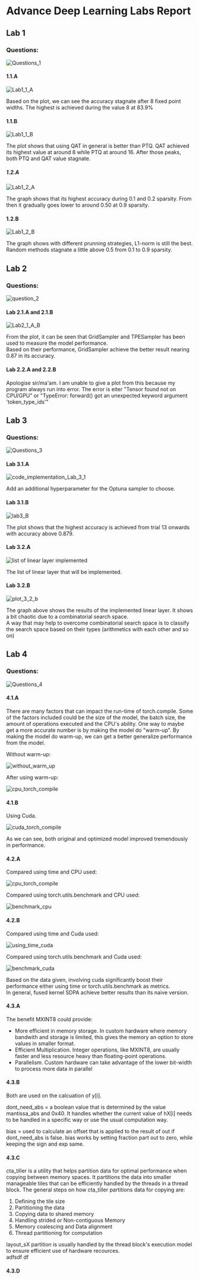 # Advance Deep Learning Labs Report

## Lab 1
### Questions:

![Questions_1](https://github.com/user-attachments/assets/94784592-a155-4b27-9c9e-40dfbbe4fc1f)

#### 1.1.A

![Lab1_1_A](https://github.com/user-attachments/assets/fe91235b-e30f-45ad-9ce9-b310ee08130f)

Based on the plot, we can see the accuracy stagnate after 8 fixed point widths. The highest is achieved during the value 8 at 83.9%


#### 1.1.B

![Lab1_1_B](https://github.com/user-attachments/assets/45192965-9609-4714-aa7a-0aa5683cccba)

The plot shows that using QAT in general is better than PTQ. QAT achieved its highest value at around 8 while PTQ at around 16. After those peaks, both PTQ and QAT value stagnate.

##### 1.2.A

![Lab1_2_A](https://github.com/user-attachments/assets/fbf038fb-e2f2-4294-b45c-7fe29744941c)

The graph shows that its highest accuracy during 0.1 and 0.2 sparsity. From then it gradually goes lower to around 0.50 at 0.9 sparsity.

#### 1.2.B

![Lab1_2_B](https://github.com/user-attachments/assets/d27d1ad1-66bc-4da4-bb6b-3392ceab44da)

The graph shows with different prunning strategies, L1-norm is still the best. Random methods stagnate a little above 0.5 from 0.1 to 0.9 sparsity.


## Lab 2
### Questions:

![question_2](https://github.com/user-attachments/assets/db1a047c-b629-4461-a116-e87ae86b8b06)

#### Lab 2.1.A and 2.1.B

![Lab2_1_A_B](https://github.com/user-attachments/assets/23842b96-cdbf-48f5-a413-c311996a2241)

From the plot, it can be seen that GridSampler and TPESampler has been used to measure the model performance.\
Based on their performance, GridSampler achieve the better result nearing 0.87 in its accuracy.


#### Lab 2.2.A and 2.2.B

Apologise sir/ma'am. I am unable to give a plot from this because my program always run into error. The error is eiter "Tensor found not on CPU/GPU" or "TypeError: forward() got an unexpected keyword argument 'token_type_ids'"

## Lab 3
### Questions:

![Questions_3](https://github.com/user-attachments/assets/c9e3c4cc-76b3-4210-9a6b-fa13ac148bc7)

#### Lab 3.1.A

![code_implementation_Lab_3_1](https://github.com/user-attachments/assets/42234dea-7543-4691-83df-2bb663a394e9)

Add an additional hyperparameter for the Optuna sampler to choose.

#### Lab 3.1.B


![lab3_B](https://github.com/user-attachments/assets/e2b07ada-2da9-48d3-90cd-3306df1c068e)

The plot shows that the highest accuracy is achieved from trial 13 onwards with accuracy above 0.879.

#### Lab 3.2.A

![list of linear layer implemented](https://github.com/user-attachments/assets/4a53ebef-b5f4-4678-b122-cde4d000a298)

The list of linear layer that will be implemented.

#### Lab 3.2.B

![plot_3_2_b](https://github.com/user-attachments/assets/8d7b9bd2-6251-47e8-bdf7-4b010232202c)

The graph above shows the results of the implemented linear layer. It shows a bit chaotic due to a combinatorial search space.\
A way that may help to overcome combinatorial search space is to classify the search space based on their types (arithmetics with each other and so on) 

## Lab 4
### Questions:
![Questions_4](https://github.com/user-attachments/assets/e1402b90-ebeb-4ef5-8f93-83a4f8daad96)

#### 4.1.A
There are many factors that can impact the run-time of torch.compile. Some of the factors included could be the size of the model, 
the batch size, the amount of operations executed and the CPU's ability. One way to maybe get a more accurate number is by making the model
do "warm-up". By making the model do warm-up, we can get a better generalize performance from the model.

Without warm-up:

![without_warm_up](https://github.com/user-attachments/assets/52053299-fcaa-48c3-b143-3d9846b4660b)


After using warm-up:

![cpu_torch_compile](https://github.com/user-attachments/assets/897f0a4a-0cf3-44d0-a959-03f961f6d974)


#### 4.1.B
Using Cuda.

![cuda_torch_compile](https://github.com/user-attachments/assets/75c1c69a-5419-4a7b-9f75-d11a9fe4aa96)

As we can see, both original and optimized model improved tremendously in performance.

#### 4.2.A
Compared using time and CPU used:

![cpu_torch_compile](https://github.com/user-attachments/assets/d1d048ab-f705-4bfe-91ea-69801113e231)

Compared using torch.utils.benchmark and CPU used:

![benchmark_cpu](https://github.com/user-attachments/assets/f2dc9ac5-a231-433a-bc48-eead065df747)


#### 4.2.B

Compared using time and Cuda used:

![using_time_cuda](https://github.com/user-attachments/assets/25cff6a8-6e48-4b08-a40d-db376ad2fa4f)

Compared using torch.utils.benchmark and Cuda used:

![benchmark_cuda](https://github.com/user-attachments/assets/d45ea59d-9ade-4022-8cd7-e9fcd1ecf5db)

Based on the data given, involving cuda significantly boost their performance either using time or torch.utils.benchmark as metrics.\
In general, fused kernel SDPA achieve better results than its naive version.

#### 4.3.A

The benefit MXINT8 could provide:
* More efficient in memory storage. In custom hardware where memory bandwith and storage is limited, this gives the memory an option
to store values in smaller format.
* Efficient Multiplication. Integer operations, like MXINT8, are usually faster and less resource heavy than floating-point operations.
* Parallelism. Custom hardware can take advantage of the lower bit-width to process more data in parallel


#### 4.3.B

Both are used on the calcuation of y[i].

dont_need_abs = a boolean value that is determined by the value mantissa_abs and 0x40. It handles whether the current value of hX[i]
                needs to be handled in a specific way or use the usual computation way. 
                
bias = used to calculate an offset that is applied to the result of out if dont_need_abs is false. bias works by setting fraction part out to zero, while           keeping the sign and exp same.  

#### 4.3.C
cta_tiller is a utility that helps partition data for optimal performance when copying between memory spaces.
It partitions the data into smaller manageable tiles that can be efficiently handled by the threads in a thread block.
The general steps on how cta_tiller partitions data for copying are:

<ol start="1">
  <li>Defining the tile size</li>
  <li>Partitioning the data</li>
  <li>Copying data to shared memory</li>
  <li>Handling strided or Non-contiguous Memory</li>
  <li>Memory coalescing and Data alignment</li>
  <li>Thread partitioning for computation</li>
</ol>

layout_sX partition is usually handled by the thread block's execution model to ensure efficient use of hardware recources.\
adfsdf df

#### 4.3.D







